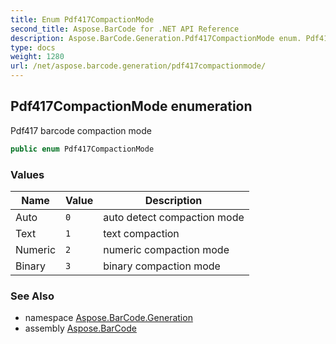 ```yaml
---
title: Enum Pdf417CompactionMode
second_title: Aspose.BarCode for .NET API Reference
description: Aspose.BarCode.Generation.Pdf417CompactionMode enum. Pdf417 barcode compaction mode
type: docs
weight: 1280
url: /net/aspose.barcode.generation/pdf417compactionmode/
---
```

## Pdf417CompactionMode enumeration

Pdf417 barcode compaction mode

```csharp
public enum Pdf417CompactionMode
```

### Values

| Name | Value | Description |
| --- | --- | --- |
| Auto | `0` | auto detect compaction mode |
| Text | `1` | text compaction |
| Numeric | `2` | numeric compaction mode |
| Binary | `3` | binary compaction mode |

### See Also

* namespace [Aspose.BarCode.Generation](../../aspose.barcode.generation/)
* assembly [Aspose.BarCode](../../)


